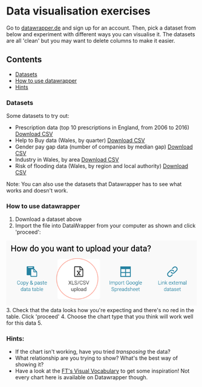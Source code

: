 # Data visualisation exercises

Go to [datawrapper.de](http://www.datawrapper.de) and sign up for an account. Then, pick a dataset from below and experiment with different ways you can visualise it. The datasets are all 'clean' but you may want to delete columns to make it easier.

## Contents
* [Datasets](#datasets)
* [How to use datawrapper](#how-to-use-datawrapper)
* [Hints](#hints)

### Datasets
Some datasets to try out:
- Prescription data (top 10 prescriptions in England, from 2006 to 2016) [Download CSV](https://sophiewarnes.github.io/Training/dataviz/files/prescription_data.csv)
- Help to Buy data (Wales, by quarter) [Download CSV](https://sophiewarnes.github.io/Training/dataviz/files/htb_wales.csv)
- Gender pay gap data (number of companies by median gap) [Download CSV](https://sophiewarnes.github.io/Training/dataviz/files/paygapdata.csv)
- Industry in Wales, by area [Download CSV](https://sophiewarnes.github.io/Training/dataviz/files/welsh_industry_data.csv)
- Risk of flooding data (Wales, by region and local authority) [Download CSV](https://sophiewarnes.github.io/Training/dataviz/files/flooding_wales.csv)

Note: You can also use the datasets that Datawrapper has to see what works and doesn't work.

### How to use datawrapper

1. Download a dataset above
2. Import the file into DataWrapper from your computer as shown and click 'proceed':

![Datawrapper 1](https://raw.githubusercontent.com/sophiewarnes/sophiewarnes.github.io/master/Training/dataviz/files/datawrapper1.png "Datawrapper tutorial 1")
3. Check that the data looks how you're expecting and there's no red in the table. Click 'proceed'
4. Choose the chart type that you think will work well for this data
5. 

### Hints:
- If the chart isn't working, have you tried *transposing* the data?
- What relationship are you trying to show? What's the best way of showing it?
- Have a look at the [FT's Visual Vocabulary](http://www.ft.com/vocabulary) to get some inspiration! Not every chart here is available on Datawrapper though.
